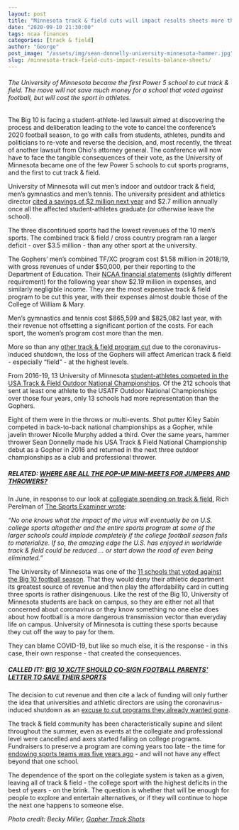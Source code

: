 ```yaml
---
layout: post
title: "Minnesota track & field cuts will impact results sheets more than balance sheets"
date: "2020-09-10 21:30:00"
tags: ncaa finances
categories: [track & field]
author: "George"
post_image: "/assets/img/sean-donnelly-university-minnesota-hammer.jpg"
slug: /minnesota-track-field-cuts-impact-results-balance-sheets/
---
```


<h6>The University of Minnesota became the first Power 5 school to cut track & field. The move will not save much money for a school that voted against football, but will cost the sport in athletes.</h6>

The Big 10 is facing a student-athlete-led lawsuit aimed at discovering the process and deliberation leading to the vote to cancel the conference’s 2020 football season, to go with calls from students, athletes, pundits and politicians to re-vote and reverse the decision, and, most recently, the threat of another lawsuit from Ohio's attorney general. The conference will now have to face the tangible consequences of their vote, as the University of Minnesota became one of the few Power 5 schools to cut sports programs, and the first to cut track & field.

University of Minnesota will cut men’s indoor and outdoor track & field, men’s gymnastics and men’s tennis. The university president and athletics director [cited a savings of $2 million next year](https://gophersports.com/news/2020/9/10/an-open-letter-to-the-university-of-minnesota-athletics-community.aspx) and $2.7 million annually once all the affected student-athletes graduate (or otherwise leave the school).

The three discontinued sports had the lowest revenues of the 10 men’s sports. The combined track & field / cross country program ran a larger deficit - over $3.5 million - than any other sport at the university.

The Gophers’ men’s combined TF/XC program cost $1.58 million in 2018/19, with gross revenues of under $50,000, per their reporting to the Department of Education. Their [NCAA financial statements](https://gophersports.com/sports/2018/5/21/ot-financial-reports-html.aspx) (slightly different requirement) for the following year show $2.19 million in expenses, and similarly negligible income. They are the most expensive track & field program to be cut this year, with their expenses almost double those of the College of William & Mary.

Men’s gymnastics and tennis cost $865,599 and $825,082 last year, with their revenue not offsetting a significant portion of the costs. For each sport, the women’s program cost more than the men.

More so than any [other track & field program cut](https://nalathletics.com/blog/2020/08/10/more-college-track-and-field-cuts) due to the coronavirus-induced shutdown, the loss of the Gophers will affect American track & field - especially “field” - at the highest levels.

From 2016-19, 13 University of Minnesota [student-athletes competed in the USA Track & Field Outdoor National Championships](https://nalathletics.com/blog/2020/08/03/finding-professional-track-and-field-athletes). Of the 212 schools that sent at least one athlete to the USATF Outdoor National Championships over those four years, only 13 schools had more representation than the Gophers.

Eight of them were in the throws or multi-events. Shot putter Kiley Sabin competed in back-to-back national championships as a Gopher, while javelin thrower Nicolle Murphy added a third. Over the same years, hammer thrower Sean Donnelly made his USA Track & Field National Championship debut as a Gopher in 2016 and returned in the next three outdoor championships as a club and professional thrower.

##### <strong>RELATED: [WHERE ARE ALL THE POP-UP MINI-MEETS FOR JUMPERS AND THROWERS?](https://nalathletics.com/blog/2020/08/24/where-pop-up-meets-jumpers-throwers)</strong>

In June, in response to our look at [collegiate spending on track & field](https://nalathletics.com/blog/2020/06/11/collegiate-spending-track-and-field-governing-bodies), Rich Perelman of [The Sports Examiner wrote](http://www.thesportsexaminer.com/lane-one-study-shows-u-s-colleges-spent-almost-1-billion-on-track-with-more-than-25000-athletes-on-scholarship/):

<em>“No one knows what the impact of the virus will eventually be on U.S. college sports altogether and the entire sports program at some of the larger schools could implode completely if the college football season fails to materialize. If so, the amazing edge the U.S. has enjoyed in worldwide track & field could be reduced … or start down the road of even being eliminated.”</em>

The University of Minnesota was one of the [11 schools that voted against the Big 10 football season](https://www.outkick.com/big-ten-reveals-11-3-vote-in-nebraska-players-court-case/). That they would deny their athletic department its greatest source of revenue and then play the affordability card in cutting three sports is rather disingenuous. Like the rest of the Big 10, University of Minnesota students are back on campus, so they are either not all that concerned about coronavirus or they know something no one else does about how football is a more dangerous transmission vector than everyday life on campus. University of Minnesota is cutting these sports because they cut off the way to pay for them.

They can blame COVID-19, but like so much else, it is the response - in this case, their own response - that created the consequences.

##### <strong>CALLED IT!: [BIG 10 XC/TF SHOULD CO-SIGN FOOTBALL PARENTS' LETTER TO SAVE THEIR SPORTS](https://nalathletics.com/blog/2020/08/17/big-10-cross-country-track-and-field-football-parents)</strong>

The decision to cut revenue and then cite a lack of funding will only further the idea that universities and athletic directors are using the coronavirus-induced shutdown as an [excuse to cut programs they already wanted gone](https://nalathletics.com/blog/2020/09/04/college-track-and-field-cuts-football-not-help).

The track & field community has been characteristically supine and silent throughout the summer, even as events at the collegiate and professional level were cancelled and axes started falling on college programs. Fundraisers to preserve a program are coming years too late - the time for [endowing sports teams was five years ago](https://nalathletics.com/blog/2020/07/13/stanford-athletics-program-cuts-endowments) - and will not have any effect beyond that one school.

The dependence of the sport on the collegiate system is taken as a given, leaving all of track & field - the college sport with the highest deficits in the best of years - on the brink. The question is whether that will be enough for people to explore and entertain alternatives, or if they will continue to hope the next one happens to someone else.

<em>Photo credit: Becky Miller, [Gopher Track Shots](https://www.gophertrackshots.net/)</em>
